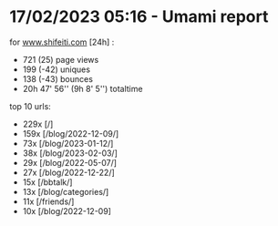 # 17/02/2023 05:16 - Umami report
for www.shifeiti.com [24h] :

 - 721 (25) page views
 - 199 (-42) uniques
 - 138 (-43) bounces
 - 20h 47' 56'' (9h 8' 5'') totaltime


top 10 urls:
 - 229x [/]
 - 159x [/blog/2022-12-09/]
 - 73x [/blog/2023-01-12/]
 - 38x [/blog/2023-02-03/]
 - 29x [/blog/2022-05-07/]
 - 27x [/blog/2022-12-22/]
 - 15x [/bbtalk/]
 - 13x [/blog/categories/]
 - 11x [/friends/]
 - 10x [/blog/2022-12-09]


